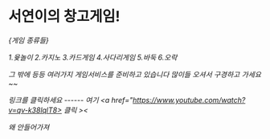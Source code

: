 <h1>서연이의 창고게임!</h1>

<em>{게임 종류들}<em>


<p>1.윷놀이
2.카지노
3.카드게임
4.사다리게임
5.바둑
6.오락</p>
 그 밖에 등등 여러가지 게임서비스를 준비하고 있습니다 
 많이들 오셔서 구경하고 가세요 ~~
 
 
링크를 클릭하세요 ------ 여기 <a href="https://www.youtube.com/watch?v=qv-k38lqlT8> 클릭</a> ><
 
 
  왜 안들어가져
